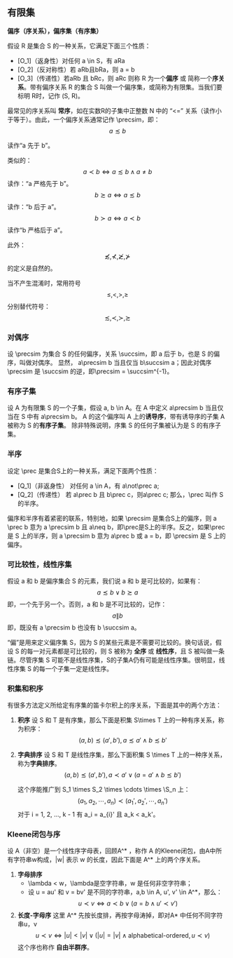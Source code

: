 
## 有限集

**偏序（序关系），偏序集（有序集）**

假设 R 是集合 S 的一种关系，它满足下面三个性质：
  - [O_1]（返身性）对任何 a \in S，有 aRa
  - [O_2]（反对称性）若 aRb且bRa，则 a = b
  - [O_3]（传递性）若aRb 且 bRc，则 aRc
  则称 R 为一个**偏序** 或 简称一个**序关系**。带有偏序关系 R 的集合 S 叫做一个偏序集，或简称为有限集。当我们要标明 R时，记作 (S, R)。

最常见的序关系叫 **常序**，如在实数R的子集中正整数 N 中的 “<=” 关系（读作小于等于）。由此，一个偏序关系通常记作 \precsim，即：
$$
a \precsim b
$$

读作“a 先于 b”。

类似的：
$$
a \prec b \iff a \precsim b \land a \neq b
$$
读作：“a 严格先于 b”。
$$
b \succsim a \iff a \precsim b
$$
读作：“b 后于 a”。
$$
b \succ a \iff a \prec b
$$
读作“b 严格后于 a”。

此外：
$$
\not\precsim, \not\prec, \not\succsim, \not\succ
$$
的定义是自然的。

当不产生混淆时，常用符号
$$
\leq, <, >, \geq
$$
分别替代符号：
$$
\precsim, \prec, \succ, \succsim
$$

### 对偶序

设 \precsim 为集合 S 的任何偏序，关系 \succsim，即 a 后于 b，也是 S 的偏序，叫做对偶序。
显然， a\precsim b 当且仅当 b\succsim a；因此对偶序\precsim 是 \succsim 的逆，即\precsim = \succsim^{-1}。

### 有序子集

设 A 为有限集 S 的一个子集，假设 a, b \in A。在 A 中定义 a\precsim b 当且仅当在 S 中有 a\precsim b。
A 的这个偏序叫 A 上的**诱导序**，带有诱导序的子集 A 被称为 S 的**有序子集**。
除非特殊说明，序集 S 的任何子集被认为是 S 的有序子集。

### 半序

设定 \prec 是集合S上的一种关系，满足下面两个性质：
  - [Q_1]（非返身性） 对任何 a \in A，有 a\not\prec a;
  - [Q_2]（传递性） 若 a\prec b 且 b\prec c，则a\prec c;
  那么，\prec 叫作 S 的半序。

偏序和半序有着紧密的联系，特别地，如果 \precsim 是集合S上的偏序，则 a \prec b 意为 a \precsim b 且 a\neq b，即\prec是S上的半序。反之，如果\prec 是 S 上的半序，则 a \precsim b 意为 a\prec b 或 a = b，即 \precsim 是 S 上的偏序。

### 可比较性，线性序集

假设 a 和 b 是偏序集合 S 的元素，我们说 a 和 b 是可比较的，如果有：
$$
a \precsim b \lor b \succsim a
$$
即，一个先于另一个。否则，a 和 b 是不可比较的，记作：
$$
a \| b
$$
即，既没有 a \precsim b 也没有 b \succsim a。

“偏”是用来定义偏序集 S，因为 S 的某些元素是不需要可比较的。换句话说，假设 S 的每一对元素都是可比较的，则 S 被称为 **全序** 或 **线性序**，且 S 被叫做一条链。尽管序集 S 可能不是线性序集，S的子集A仍有可能是线性序集。很明显，线性序集 S 的每一个子集一定是线性序。

### 积集和积序

有很多方法定义所给定有序集的笛卡尔积上的序关系，下面是其中的两个方法：

  1. **积序**
     设 S 和 T 是有序集，那么下面是积集 S\times T 上的一种有序关系，称为积序：
     $$
     (a, b) \precsim (a', b'), a\precsim a' \land b \precsim b'
     $$

  2. **字典排序**
     设 S 和 T 是线性序集，那么下面积集 S \times T 上的一种序关系，称为**字典排序**。
     $$
     (a, b) \precsim (a', b'), a\prec a' \lor (a = a' \land b \precsim b')
     $$

     这个序能推广到 S_1 \times S_2 \times \cdots \times \S_n 上：
     $$
     (a_1, a_2, \cdots, a_n) \prec (a_1', a_2', \cdots, a_n')
     $$
     对于 i = 1, 2, ..., k - 1 有 a_i = a_{i}' 且 a_k < a_k'。

### Kleene闭包与序

设 A（非空）是一个线性序字母表，回顾A^* ，称作 A 的Kleene闭包，由A中所有字符串w构成，|w| 表示 w 的长度，因此下面是 A^* 上的两个序关系。
  1. **字母排序**
     - \lambda < w，\lambda是空字符串，w 是任何非空字符串；
     - 设 u = au' 和 v = bv' 是不同的字符串，a,b \in A, u', v' \in A^*，那么：
       $$
       u \prec v \iff a \prec b \lor (a = b \land u' \prec v')
       $$
  2. **长度-字母序**
     这里 A^* 先按长度排，再按字母涛掉，即对A* 中任何不同字符串u，v
     $$
     u \prec v \iff |u| < |v| \lor (|u| = |v| \land \text{alphabetical-ordered}, u \prec v)
     $$
     这个序也称作 **自由半群序**。
